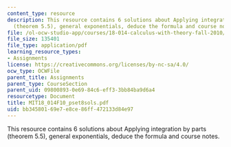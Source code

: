 ```yaml
---
content_type: resource
description: This resource contains 6 solutions about Applying integration by parts
  (theorem 5.5), general exponentials, deduce the formula and course notes.
file: /ol-ocw-studio-app/courses/18-014-calculus-with-theory-fall-2010/bb34580169e7e8ce86ff472133d84e97_MIT18_014F10_pset8sols.pdf
file_size: 135401
file_type: application/pdf
learning_resource_types:
- Assignments
license: https://creativecommons.org/licenses/by-nc-sa/4.0/
ocw_type: OCWFile
parent_title: Assignments
parent_type: CourseSection
parent_uid: 09800893-0e69-84c6-eff3-3bb84ba9d6a4
resourcetype: Document
title: MIT18_014F10_pset8sols.pdf
uid: bb345801-69e7-e8ce-86ff-472133d84e97
---
```

This resource contains 6 solutions about Applying integration by parts (theorem 5.5), general exponentials, deduce the formula and course notes.